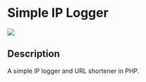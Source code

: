 # Simple IP Logger
![](https://github.com/ClementMichaux/simple-iplogger-and-url-shortener/blob/main/preview.gif)

## Description
A simple IP logger and URL shortener in PHP.

